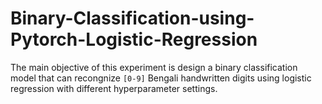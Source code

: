 # Binary-Classification-using-Pytorch-Logistic-Regression
The main objective of this experiment is design a binary classification model that can recongnize  `[0-9]` Bengali handwritten digits using logistic regression with different hyperparameter settings.
